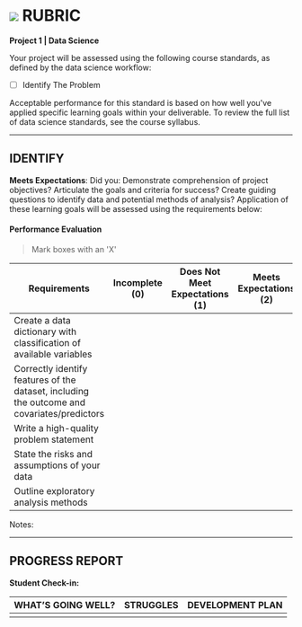 # ![](https://ga-dash.s3.amazonaws.com/production/assets/logo-9f88ae6c9c3871690e33280fcf557f33.png) RUBRIC
**Project 1 | Data Science** 	 						

Your project will be assessed using the following course standards, as defined by the data science workflow:
- [ ] Identify The Problem

Acceptable performance for this standard is based on how well you've applied specific learning goals within your deliverable. To review the full list of data science standards, see the course syllabus.

---

## IDENTIFY
**Meets Expectations**: Did you: Demonstrate comprehension of project objectives? Articulate the goals and criteria for success? Create guiding questions to identify data and potential methods of analysis? Application of these learning goals will be assessed using the requirements below:

#### Performance Evaluation
> Mark boxes with an 'X'

| Requirements | Incomplete (0) | Does Not Meet Expectations (1) | Meets Expectations (2) | Exceeds Expectations (3) |
|---|---|---|---|---|
| Create a data dictionary with classification of available variables | | | | |
| Correctly identify features of the dataset, including the outcome and covariates/predictors | | | | |
| Write a high-quality problem statement | | | | |
| State the risks and assumptions of your data | | | | |
| Outline exploratory analysis methods | | | | |

Notes:




---

## PROGRESS REPORT
**Student Check-in:**

|WHAT’S GOING WELL?|STRUGGLES|DEVELOPMENT PLAN|
|---|---|---|
| | | |

